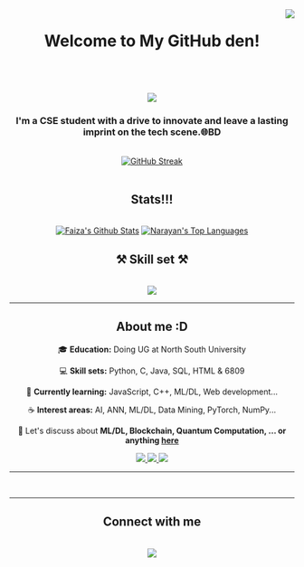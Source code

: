 <img align="right" src="https://visitor-badge.laobi.icu/badge?page_id=FaixaTheGutipoka.FaixaTheGutipoka" />

<h1 align="center"> Welcome to My GitHub den!</h1>
</br>

<h1 align="center">
    <img src="https://readme-typing-svg.herokuapp.com/?font=Righteous&size=35&center=true&vCenter=true&width=500&height=70&duration=4000&lines=Hey+,+fellow+coders+!;+I+am+Labiba+Faiza+Karim!;+You+can+call+me+Faiza;" />
</h1>

<h3 align="center">I'm a CSE student with a drive to innovate and leave a lasting imprint on the tech scene.🌐BD</h3>
</br>

<div align=center>
    <a href="https://git.io/streak-stats"><img src="https://github-readme-streak-stats.herokuapp.com?user=FaixaTheGutipoka&theme=cobalt&hide_border=true&date_format=j%20M%5B%20Y%5D" alt="GitHub Streak" /></a>
</div>
</br>

<h2 align="center">Stats!!!</h2>
<div align="center">
  <br/>
    <a href="https://github.com/FaixaTheGutipoka/github-readme-stats"><img alt="Faiza's Github Stats" src="https://github-readme-stats.vercel.app/api?username=FaixaTheGutipoka&show_icons=true&count_private=true&theme=cobalt&hide_border=true&bg_color=0D1117" /></a>
  <a href="https://github.com/narayanbavisetti/github-readme-stats"><img alt="Narayan's Top Languages" src="https://github-readme-stats.vercel.app/api/top-langs/?username=narayanbavisetti&langs_count=8&count_private=true&layout=compact&theme=react&hide_border=true&bg_color=0D1117" /></a>
  <br/>
</div>

<h2 align="center">⚒️ Skill set ⚒️</h2>
<br/>
<div align="center">
    <img src="https://skillicons.dev/icons?i=python,c,java,html,idea,github,stackoverflow" /><br>
</div>
<hr/>

<h2 align="center">About me :D</h2>
<div align="center">
 
 🎓 <b>Education:</b> Doing UG at North South University

 💻 <b>Skill sets:</b> Python, C, Java, SQL, HTML & 6809
 
 🌱 <b>Currently learning:</b> JavaScript, C++, ML/DL, Web development...

 ☕️ <b>Interest areas:</b> AI, ANN, ML/DL, Data Mining, PyTorch, NumPy...

💬 Let's discuss about <b>ML/DL, Blockchain, Quantum Computation, ... or anything [here](https://github.com/FaixaTheGutipoka/FaixaTheGutipoka/issues)</b>

 </div>
 
<div align="center"> 
  <a href="mailto:faixa.the.gutipoka@gmail.com">
    <img src="https://img.shields.io/badge/Gmail-333333?style=for-the-badge&logo=gmail&logoColor=red" />
  </a>
  <a href="https://www.linkedin.com/in/labiba-faiza-karim-6057b8217/" target="_blank">
    <img src="https://img.shields.io/badge/LinkedIn-0077B5?style=for-the-badge&logo=linkedin&logoColor=white" target="_blank" />
  </a>
  <a href="https://salesp07.github.io (lalala) " target="_blank">
     <img src="https://img.shields.io/badge/Portfolio-FF5722?style=for-the-badge&logo=todoist&logoColor=white" target="_blank" /> <!-- sqlite, safari, google-chrome are other good icon options -->
  </a>
</div>

 <hr/>

<br/>
<hr/>
<h2 align="center"> Connect with me </h2>
<br/>
<div align="center">
    <img src="https://skillicons.dev/icons?i=github,discord,linkedin,instagram" /><br>
</div>

<br/>
